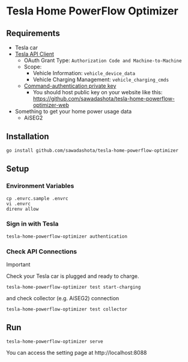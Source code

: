 # Tesla Home PowerFlow Optimizer

## Requirements

* Tesla car
* [Tesla API Client](https://developer.tesla.com/)
  * OAuth Grant Type: `Authorization Code and Machine-to-Machine`
  * Scope:
    * Vehicle Information: `vehicle_device_data`
    * Vehicle Charging Management: `vehicle_charging_cmds`
  * [Command-authentication private key](https://github.com/teslamotors/vehicle-command?tab=readme-ov-file#generating-a-command-authentication-private-key)
    * You should host public key on your website like this: https://github.com/sawadashota/tesla-home-powerflow-optimizer-web
* Something to get your home power usage data
  * AiSEG2

## Installation

```shell
go install github.com/sawadashota/tesla-home-powerflow-optimizer
```

## Setup

### Environment Variables

```shell
cp .envrc.sample .envrc
vi .envrc
direnv allow
```

### Sign in with Tesla

```shell
tesla-home-powerflow-optimizer authentication
```

### Check API Connections

> [!IMPORTANT]  
> Check your Tesla car is plugged and ready to charge.

```shell
tesla-home-powerflow-optimizer test start-charging
```

and check collector (e.g. AiSEG2) connection

```shell
tesla-home-powerflow-optimizer test collector
```

## Run

```shell
tesla-home-powerflow-optimizer serve
```

You can access the setting page at http://localhost:8088
